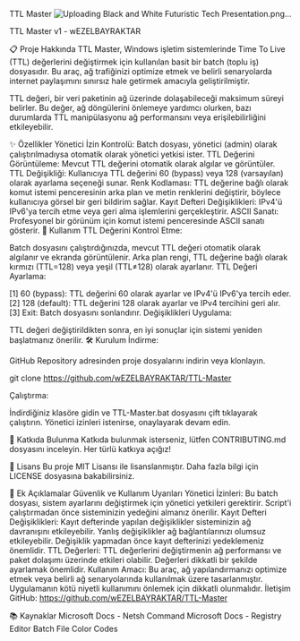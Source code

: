 TTL Master
![Uploading Black and White Futuristic Tech Presentation.png…]()

TTL Master v1 - wEZELBAYRAKTAR

📋 Proje Hakkında
TTL Master, Windows işletim sistemlerinde Time To Live (TTL) değerlerini değiştirmek için kullanılan basit bir batch (toplu iş) dosyasıdır. Bu araç, ağ trafiğinizi optimize etmek ve belirli senaryolarda internet paylaşımını sınırsız hale getirmek amacıyla geliştirilmiştir.

TTL değeri, bir veri paketinin ağ üzerinde dolaşabileceği maksimum süreyi belirler. Bu değer, ağ döngülerini önlemeye yardımcı olurken, bazı durumlarda TTL manipülasyonu ağ performansını veya erişilebilirliğini etkileyebilir.

✨ Özellikler
Yönetici İzin Kontrolü: Batch dosyası, yönetici (admin) olarak çalıştırılmadıysa otomatik olarak yönetici yetkisi ister.
TTL Değerini Görüntüleme: Mevcut TTL değerini otomatik olarak algılar ve görüntüler.
TTL Değişikliği: Kullanıcıya TTL değerini 60 (bypass) veya 128 (varsayılan) olarak ayarlama seçeneği sunar.
Renk Kodlaması: TTL değerine bağlı olarak komut istemi penceresinin arka plan ve metin renklerini değiştirir, böylece kullanıcıya görsel bir geri bildirim sağlar.
Kayıt Defteri Değişiklikleri: IPv4'ü IPv6'ya tercih etme veya geri alma işlemlerini gerçekleştirir.
ASCII Sanatı: Profesyonel bir görünüm için komut istemi penceresinde ASCII sanatı gösterir.
🔧 Kullanım
TTL Değerini Kontrol Etme:

Batch dosyasını çalıştırdığınızda, mevcut TTL değeri otomatik olarak algılanır ve ekranda görüntülenir.
Arka plan rengi, TTL değerine bağlı olarak kırmızı (TTL=128) veya yeşil (TTL≠128) olarak ayarlanır.
TTL Değeri Ayarlama:

[1] 60 (bypass): TTL değerini 60 olarak ayarlar ve IPv4'ü IPv6'ya tercih eder.
[2] 128 (default): TTL değerini 128 olarak ayarlar ve IPv4 tercihini geri alır.
[3] Exit: Batch dosyasını sonlandırır.
Değişiklikleri Uygulama:

TTL değeri değiştirildikten sonra, en iyi sonuçlar için sistemi yeniden başlatmanız önerilir.
🛠️ Kurulum
İndirme:

GitHub Repository adresinden proje dosyalarını indirin veya klonlayın.

git clone https://github.com/wEZELBAYRAKTAR/TTL-Master


Çalıştırma:

İndirdiğiniz klasöre gidin ve TTL-Master.bat dosyasını çift tıklayarak çalıştırın.
Yönetici izinleri istenirse, onaylayarak devam edin.

🤝 Katkıda Bulunma
Katkıda bulunmak isterseniz, lütfen CONTRIBUTING.md dosyasını inceleyin. Her türlü katkıya açığız!

📜 Lisans
Bu proje MIT Lisansı ile lisanslanmıştır. Daha fazla bilgi için LICENSE dosyasına bakabilirsiniz.

📄 Ek Açıklamalar
Güvenlik ve Kullanım Uyarıları
Yönetici İzinleri: Bu batch dosyası, sistem ayarlarını değiştirmek için yönetici yetkileri gerektirir. Script'i çalıştırmadan önce sisteminizin yedeğini almanız önerilir.
Kayıt Defteri Değişiklikleri: Kayıt defterinde yapılan değişiklikler sisteminizin ağ davranışını etkileyebilir. Yanlış değişiklikler ağ bağlantılarınızı olumsuz etkileyebilir. Değişiklik yapmadan önce kayıt defterinizi yedeklemeniz önemlidir.
TTL Değerleri: TTL değerlerini değiştirmenin ağ performansı ve paket dolaşımı üzerinde etkileri olabilir. Değerleri dikkatli bir şekilde ayarlamak önemlidir.
Kullanım Amacı: Bu araç, ağ yapılandırmanızı optimize etmek veya belirli ağ senaryolarında kullanılmak üzere tasarlanmıştır. Uygulamanın kötü niyetli kullanımını önlemek için dikkatli olunmalıdır.
İletişim
GitHub: https://github.com/wEZELBAYRAKTAR/TTL-Master

📚 Kaynaklar
Microsoft Docs - Netsh Command
Microsoft Docs - Registry Editor
Batch File Color Codes
